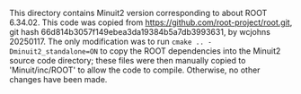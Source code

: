 This directory contains Minuit2 version corresponding to about ROOT 6.34.02.
This code was copied from https://github.com/root-project/root.git, git hash 66d814b3057f149ebea3da19384b5a7db3993631, by wcjohns 20250117.
The only  modification was to run `cmake .. -Dminuit2_standalone=ON` to copy the ROOT dependencies into the Minuit2 source code directory; these files were then manually copied to 'Minuit/inc/ROOT' to allow the code to compile.  Otherwise, no other changes have been made.